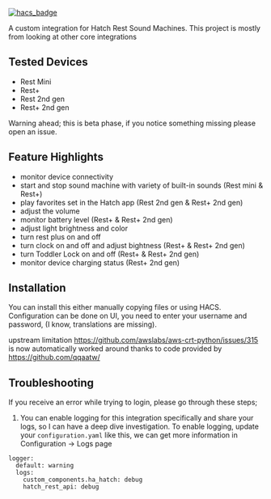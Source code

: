 [![hacs_badge](https://img.shields.io/badge/HACS-Default-41BDF5.svg?style=for-the-badge)](https://github.com/hacs/integration)

A custom integration for Hatch Rest Sound Machines. This project is mostly from looking at other core integrations

## Tested Devices ##
- Rest Mini
- Rest+
- Rest 2nd gen
- Rest+ 2nd gen

Warning ahead; this is beta phase, if you notice something missing please open an issue.


## Feature Highlights ##
- monitor device connectivity
- start and stop sound machine with variety of built-in sounds (Rest mini & Rest+)
- play favorites set in the Hatch app (Rest 2nd gen & Rest+ 2nd gen)
- adjust the volume
- monitor battery level (Rest+ & Rest+ 2nd gen)
- adjust light brightness and color
- turn rest plus on and off
- turn clock on and off and adjust bightness (Rest+ & Rest+ 2nd gen) 
- turn Toddler Lock on and off (Rest+ & Rest+ 2nd gen) 
- monitor device charging status (Rest+ 2nd gen)

## Installation ##
You can install this either manually copying files or using HACS. Configuration can be done on UI, you need to enter your username and password, (I know, translations are missing). 

upstream limitation https://github.com/awslabs/aws-crt-python/issues/315 is now automatically worked around thanks to code provided by https://github.com/qqaatw/

## Troubleshooting ##
If you receive an error while trying to login, please go through these steps;
1. You can enable logging for this integration specifically and share your logs, so I can have a deep dive investigation. To enable logging, update your `configuration.yaml` like this, we can get more information in Configuration -> Logs page
```
logger:
  default: warning
  logs:
    custom_components.ha_hatch: debug
    hatch_rest_api: debug
```


